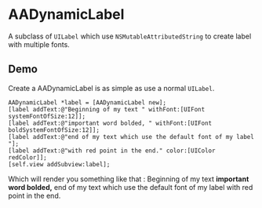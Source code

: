AADynamicLabel
==============

A subclass of `UILabel` which use `NSMutableAttributedString` to create label with multiple fonts.

## Demo

Create a AADynamicLabel is as simple as use a normal `UILabel`.

```objc
AADynamicLabel *label = [AADynamicLabel new];
[label addText:@"Beginning of my text " withFont:[UIFont systemFontOfSize:12]];
[label addText:@"important word bolded, " withFont:[UIFont boldSystemFontOfSize:12]];
[label addText:@"end of my text which use the default font of my label "];
[label addText:@"with red point in the end." color:[UIColor redColor]];
[self.view addSubview:label];
```

Which will render you something like that :
Beginning of my text **important word bolded,** end of my text which use the default font of my label with red point in the end.
